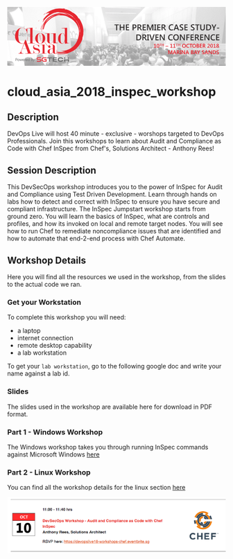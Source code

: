 ![Cloud Asia](/images/1cloudasia.png)
# cloud_asia_2018_inspec_workshop

## Description
DevOps Live will host 40 minute - exclusive - worshops targeted to DevOps Professionals. Join this workshops to learn about Audit and Compliance as Code with Chef InSpec from Chef's, Solutions Architect - Anthony Rees!

## Session Description
This DevSecOps workshop introduces you to the power of InSpec for Audit and Compliance using Test Driven Development. Learn through hands on labs how to detect and correct with InSpec to ensure you have secure and compliant infrastructure. The InSpec Jumpstart workshop starts from ground zero. You will learn the basics of InSpec, what are controls and profiles, and how its invoked on local and remote target nodes. You will see how to run Chef to remediate noncompliance issues that are identified and how to automate that end-2-end process with Chef Automate.

## Workshop Details
Here you will find all the resources we used in the workshop, from the slides to the actual code we ran.

### Get your Workstation
To complete this workshop you will need:
- a laptop
- internet connection
- remote desktop capability
- a lab workstation

To get your ```lab workstation```, go to the following google doc and write your name against a lab id.

### Slides
The slides used in the workshop are available here for download in PDF format.

### Part 1 - Windows Workshop
The Windows workshop takes you through running InSpec commands against Microsoft Windows <a href="https://github.com/anthonygrees/compliance-workshop/blob/master/windows_inspec.md">here</a>

### Part 2 - Linux Workshop
You can find all the workshop details for the linux section <a href="https://github.com/anthonygrees/compliance-workshop/blob/master/linux_inspec.md">here</a>

![Session Details](/images/2sessiondetails.png)

